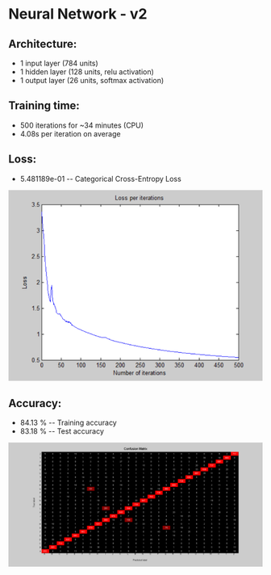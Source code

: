 # Neural Network - v2

## Architecture:

- 1 input layer (784 units)
- 1 hidden layer (128 units, relu activation)
- 1 output layer (26 units, softmax activation)

## Training time: 

- 500 iterations for ~34 minutes (CPU)
- 4.08s per iteration on average

## Loss: 

- 5.481189e-01 -- Categorical Cross-Entropy Loss

![image](Visualizations/Loss_per_iterations.png)

## Accuracy:

- 84.13 % -- Training accuracy
- 83.18 % -- Test accuracy

![image](Visualizations/Confusion_Matrix.png)
